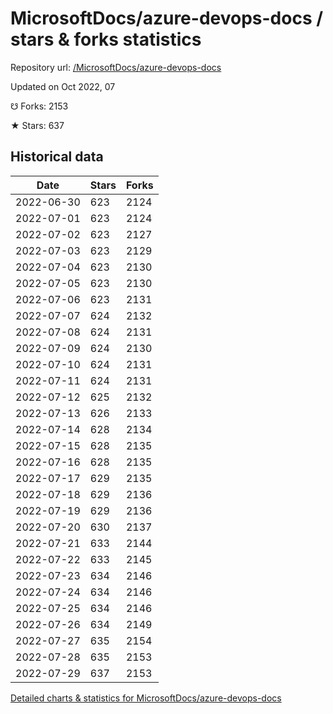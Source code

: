 # MicrosoftDocs/azure-devops-docs / stars & forks statistics

Repository url: [/MicrosoftDocs/azure-devops-docs](https://github.com/MicrosoftDocs/azure-devops-docs)

Updated on Oct 2022, 07

☋ Forks: 2153

★ Stars: 637

## Historical data
| Date | Stars | Forks |
|------|-------|-------|
| 2022-06-30 | 623 | 2124 | 
| 2022-07-01 | 623 | 2124 | 
| 2022-07-02 | 623 | 2127 | 
| 2022-07-03 | 623 | 2129 | 
| 2022-07-04 | 623 | 2130 | 
| 2022-07-05 | 623 | 2130 | 
| 2022-07-06 | 623 | 2131 | 
| 2022-07-07 | 624 | 2132 | 
| 2022-07-08 | 624 | 2131 | 
| 2022-07-09 | 624 | 2130 | 
| 2022-07-10 | 624 | 2131 | 
| 2022-07-11 | 624 | 2131 | 
| 2022-07-12 | 625 | 2132 | 
| 2022-07-13 | 626 | 2133 | 
| 2022-07-14 | 628 | 2134 | 
| 2022-07-15 | 628 | 2135 | 
| 2022-07-16 | 628 | 2135 | 
| 2022-07-17 | 629 | 2135 | 
| 2022-07-18 | 629 | 2136 | 
| 2022-07-19 | 629 | 2136 | 
| 2022-07-20 | 630 | 2137 | 
| 2022-07-21 | 633 | 2144 | 
| 2022-07-22 | 633 | 2145 | 
| 2022-07-23 | 634 | 2146 | 
| 2022-07-24 | 634 | 2146 | 
| 2022-07-25 | 634 | 2146 | 
| 2022-07-26 | 634 | 2149 | 
| 2022-07-27 | 635 | 2154 | 
| 2022-07-28 | 635 | 2153 | 
| 2022-07-29 | 637 | 2153 | 


[Detailed charts & statistics for MicrosoftDocs/azure-devops-docs](https://reviewgithub.com/rep/MicrosoftDocs/azure-devops-docs)
